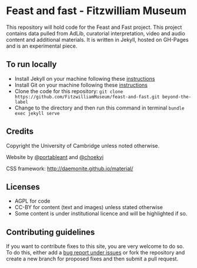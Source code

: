 # Feast and fast - Fitzwilliam Museum

This repository will hold code for the Feast and Fast project. This project
contains data pulled from AdLib, curatorial interpretation, video and audio content and additional materials. It is written in Jekyll, hosted on GH-Pages and is an experimental piece.


## To run locally

* Install Jekyll on your machine following these [instructions](https://jekyllrb.com/docs/installation/)
* Install Git on your machine following these [instructions](https://git-scm.com/book/en/v2/Getting-Started-Installing-Git)
* Clone the code for this repository:
   `git clone https://github.com/FitzwilliamMuseum/feast-and-fast.git beyond-the-label`
* Change to the directory and then run this command in terminal `bundle exec jekyll serve`

## Credits

Copyright the University of Cambridge unless noted otherwise.

Website by [@portableant](https://github.com/portableant) and [@choekyi](https://github.com/choekyi)

CSS framework: http://daemonite.github.io/material/

## Licenses

* AGPL for code
* CC-BY for content (text and images) unless stated
otherwise
* Some content is under institutional licence and will be highlighted if so.

## Contributing guidelines

If you want to contribute fixes to this site, you are very welcome to do so. To
do this, either add a [bug report under issues](https://github.com/FitzwilliamMuseum/feast-and-fast/issues) or fork the repository and create a new branch for proposed fixes and then submit
a pull request.
